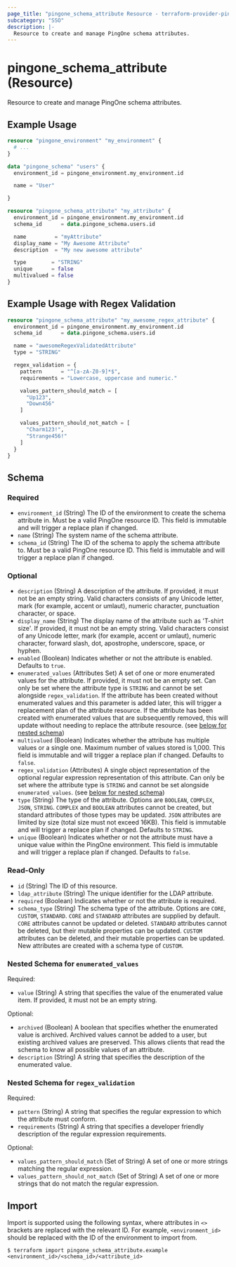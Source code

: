 ```yaml
---
page_title: "pingone_schema_attribute Resource - terraform-provider-pingone"
subcategory: "SSO"
description: |-
  Resource to create and manage PingOne schema attributes.
---
```


# pingone_schema_attribute (Resource)

Resource to create and manage PingOne schema attributes.

## Example Usage

```terraform
resource "pingone_environment" "my_environment" {
  # ...
}

data "pingone_schema" "users" {
  environment_id = pingone_environment.my_environment.id

  name = "User"

}

resource "pingone_schema_attribute" "my_attribute" {
  environment_id = pingone_environment.my_environment.id
  schema_id      = data.pingone_schema.users.id

  name         = "myAttribute"
  display_name = "My Awesome Attribute"
  description  = "My new awesome attribute"

  type        = "STRING"
  unique      = false
  multivalued = false
}
```

## Example Usage with Regex Validation

```terraform
resource "pingone_schema_attribute" "my_awesome_regex_attribute" {
  environment_id = pingone_environment.my_environment.id
  schema_id      = data.pingone_schema.users.id

  name = "awesomeRegexValidatedAttribute"
  type = "STRING"

  regex_validation = {
    pattern      = "^[a-zA-Z0-9]*$",
    requirements = "Lowercase, uppercase and numeric."

    values_pattern_should_match = [
      "Up123",
      "Down456"
    ]

    values_pattern_should_not_match = [
      "Charm123!",
      "Strange456!"
    ]
  }
}
```

<!-- schema generated by tfplugindocs -->
## Schema

### Required

- `environment_id` (String) The ID of the environment to create the schema attribute in.  Must be a valid PingOne resource ID.  This field is immutable and will trigger a replace plan if changed.
- `name` (String) The system name of the schema attribute.
- `schema_id` (String) The ID of the schema to apply the schema attribute to.  Must be a valid PingOne resource ID.  This field is immutable and will trigger a replace plan if changed.

### Optional

- `description` (String) A description of the attribute. If provided, it must not be an empty string. Valid characters consists of any Unicode letter, mark (for example, accent or umlaut), numeric character, punctuation character, or space.
- `display_name` (String) The display name of the attribute such as 'T-shirt size'. If provided, it must not be an empty string. Valid characters consist of any Unicode letter, mark (for example, accent or umlaut), numeric character, forward slash, dot, apostrophe, underscore, space, or hyphen.
- `enabled` (Boolean) Indicates whether or not the attribute is enabled.  Defaults to `true`.
- `enumerated_values` (Attributes Set) A set of one or more enumerated values for the attribute. If provided, it must not be an empty set.  Can only be set where the attribute type is `STRING` and cannot be set alongside `regex_validation`.  If the attribute has been created without enumerated values and this parameter is added later, this will trigger a replacement plan of the attribute resource.  If the attribute has been created with enumerated values that are subsequently removed, this will update without needing to replace the attribute resource. (see [below for nested schema](#nestedatt--enumerated_values))
- `multivalued` (Boolean) Indicates whether the attribute has multiple values or a single one. Maximum number of values stored is 1,000.  This field is immutable and will trigger a replace plan if changed.  Defaults to `false`.
- `regex_validation` (Attributes) A single object representation of the optional regular expression representation of this attribute.  Can only be set where the attribute type is `STRING` and cannot be set alongside `enumerated_values`. (see [below for nested schema](#nestedatt--regex_validation))
- `type` (String) The type of the attribute.  Options are `BOOLEAN`, `COMPLEX`, `JSON`, `STRING`.  `COMPLEX` and `BOOLEAN` attributes cannot be created, but standard attributes of those types may be updated. `JSON` attributes are limited by size (total size must not exceed 16KB).  This field is immutable and will trigger a replace plan if changed.  Defaults to `STRING`.
- `unique` (Boolean) Indicates whether or not the attribute must have a unique value within the PingOne environment.  This field is immutable and will trigger a replace plan if changed.  Defaults to `false`.

### Read-Only

- `id` (String) The ID of this resource.
- `ldap_attribute` (String) The unique identifier for the LDAP attribute.
- `required` (Boolean) Indicates whether or not the attribute is required.
- `schema_type` (String) The schema type of the attribute.  Options are `CORE`, `CUSTOM`, `STANDARD`.  `CORE` and `STANDARD` attributes are supplied by default. `CORE` attributes cannot be updated or deleted. `STANDARD` attributes cannot be deleted, but their mutable properties can be updated. `CUSTOM` attributes can be deleted, and their mutable properties can be updated. New attributes are created with a schema type of `CUSTOM`.

<a id="nestedatt--enumerated_values"></a>
### Nested Schema for `enumerated_values`

Required:

- `value` (String) A string that specifies the value of the enumerated value item. If provided, it must not be an empty string.

Optional:

- `archived` (Boolean) A boolean that specifies whether the enumerated value is archived. Archived values cannot be added to a user, but existing archived values are preserved. This allows clients that read the schema to know all possible values of an attribute.
- `description` (String) A string that specifies the description of the enumerated value.


<a id="nestedatt--regex_validation"></a>
### Nested Schema for `regex_validation`

Required:

- `pattern` (String) A string that specifies the regular expression to which the attribute must conform.
- `requirements` (String) A string that specifies a developer friendly description of the regular expression requirements.

Optional:

- `values_pattern_should_match` (Set of String) A set of one or more strings matching the regular expression.
- `values_pattern_should_not_match` (Set of String) A set of one or more strings that do not match the regular expression.

## Import

Import is supported using the following syntax, where attributes in `<>` brackets are replaced with the relevant ID.  For example, `<environment_id>` should be replaced with the ID of the environment to import from.

```shell
$ terraform import pingone_schema_attribute.example <environment_id>/<schema_id>/<attribute_id>
```
